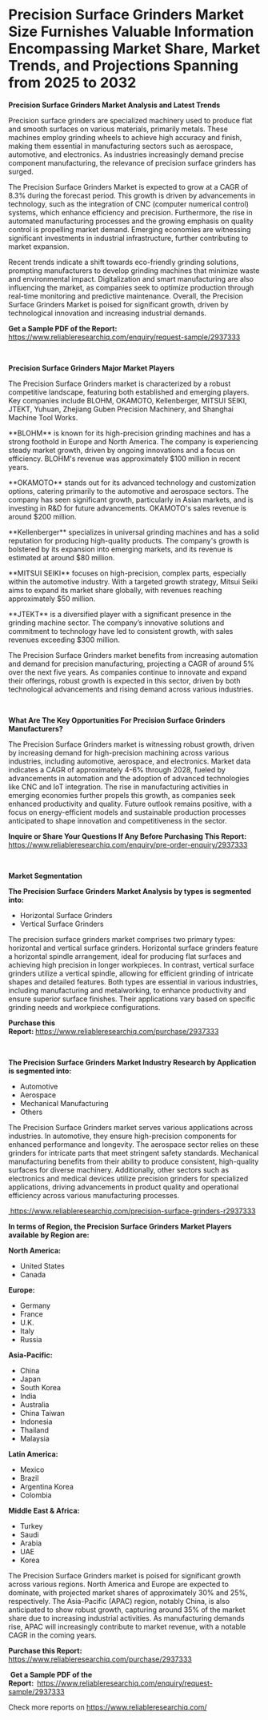 <p><h1>Precision Surface Grinders Market Size Furnishes Valuable Information Encompassing Market Share, Market Trends, and Projections Spanning from 2025 to 2032</h1></p><p><strong>Precision Surface Grinders Market Analysis and Latest Trends</strong></p>
<p><p>Precision surface grinders are specialized machinery used to produce flat and smooth surfaces on various materials, primarily metals. These machines employ grinding wheels to achieve high accuracy and finish, making them essential in manufacturing sectors such as aerospace, automotive, and electronics. As industries increasingly demand precise component manufacturing, the relevance of precision surface grinders has surged.</p><p>The Precision Surface Grinders Market is expected to grow at a CAGR of 8.3% during the forecast period. This growth is driven by advancements in technology, such as the integration of CNC (computer numerical control) systems, which enhance efficiency and precision. Furthermore, the rise in automated manufacturing processes and the growing emphasis on quality control is propelling market demand. Emerging economies are witnessing significant investments in industrial infrastructure, further contributing to market expansion.</p><p>Recent trends indicate a shift towards eco-friendly grinding solutions, prompting manufacturers to develop grinding machines that minimize waste and environmental impact. Digitalization and smart manufacturing are also influencing the market, as companies seek to optimize production through real-time monitoring and predictive maintenance. Overall, the Precision Surface Grinders Market is poised for significant growth, driven by technological innovation and increasing industrial demands.</p></p>
<p><strong>Get a Sample PDF of the Report:&nbsp;</strong> <a href="https://www.reliableresearchiq.com/enquiry/request-sample/2937333?utm_campaign=3097&utm_medium=2&utm_source=Github&utm_content=ia&utm_term=14032025&utm_id=precision-surface-grinders">https://www.reliableresearchiq.com/enquiry/request-sample/2937333</a></p>
<p>&nbsp;</p>
<p><strong>Precision Surface Grinders Major Market Players</strong></p>
<p><p>The Precision Surface Grinders market is characterized by a robust competitive landscape, featuring both established and emerging players. Key companies include BLOHM, OKAMOTO, Kellenberger, MITSUI SEIKI, JTEKT, Yuhuan, Zhejiang Guben Precision Machinery, and Shanghai Machine Tool Works.</p><p>**BLOHM** is known for its high-precision grinding machines and has a strong foothold in Europe and North America. The company is experiencing steady market growth, driven by ongoing innovations and a focus on efficiency. BLOHM's revenue was approximately $100 million in recent years.</p><p>**OKAMOTO** stands out for its advanced technology and customization options, catering primarily to the automotive and aerospace sectors. The company has seen significant growth, particularly in Asian markets, and is investing in R&D for future advancements. OKAMOTO's sales revenue is around $200 million.</p><p>**Kellenberger** specializes in universal grinding machines and has a solid reputation for producing high-quality products. The company's growth is bolstered by its expansion into emerging markets, and its revenue is estimated at around $80 million.</p><p>**MITSUI SEIKI** focuses on high-precision, complex parts, especially within the automotive industry. With a targeted growth strategy, Mitsui Seiki aims to expand its market share globally, with revenues reaching approximately $50 million.</p><p>**JTEKT** is a diversified player with a significant presence in the grinding machine sector. The company’s innovative solutions and commitment to technology have led to consistent growth, with sales revenues exceeding $300 million.</p><p>The Precision Surface Grinders market benefits from increasing automation and demand for precision manufacturing, projecting a CAGR of around 5% over the next five years. As companies continue to innovate and expand their offerings, robust growth is expected in this sector, driven by both technological advancements and rising demand across various industries.</p></p>
<p>&nbsp;</p>
<p><strong>What Are The Key Opportunities For Precision Surface Grinders Manufacturers?</strong></p>
<p><p>The Precision Surface Grinders market is witnessing robust growth, driven by increasing demand for high-precision machining across various industries, including automotive, aerospace, and electronics. Market data indicates a CAGR of approximately 4-6% through 2028, fueled by advancements in automation and the adoption of advanced technologies like CNC and IoT integration. The rise in manufacturing activities in emerging economies further propels this growth, as companies seek enhanced productivity and quality. Future outlook remains positive, with a focus on energy-efficient models and sustainable production processes anticipated to shape innovation and competitiveness in the sector.</p></p>
<p><strong>Inquire or Share Your Questions If Any Before Purchasing This Report:</strong> <a href="https://www.reliableresearchiq.com/enquiry/pre-order-enquiry/2937333?utm_campaign=3097&utm_medium=2&utm_source=Github&utm_content=ia&utm_term=14032025&utm_id=precision-surface-grinders">https://www.reliableresearchiq.com/enquiry/pre-order-enquiry/2937333</a></p>
<p>&nbsp;</p>
<p><strong>Market Segmentation</strong></p>
<p><strong>The Precision Surface Grinders Market Analysis by types is segmented into:</strong></p>
<p><ul><li>Horizontal Surface Grinders</li><li>Vertical Surface Grinders</li></ul></p>
<p><p>The precision surface grinders market comprises two primary types: horizontal and vertical surface grinders. Horizontal surface grinders feature a horizontal spindle arrangement, ideal for producing flat surfaces and achieving high precision in longer workpieces. In contrast, vertical surface grinders utilize a vertical spindle, allowing for efficient grinding of intricate shapes and detailed features. Both types are essential in various industries, including manufacturing and metalworking, to enhance productivity and ensure superior surface finishes. Their applications vary based on specific grinding needs and workpiece configurations.</p></p>
<p><strong>Purchase this Report:&nbsp;</strong><a href="https://www.reliableresearchiq.com/purchase/2937333?utm_campaign=3097&utm_medium=2&utm_source=Github&utm_content=ia&utm_term=14032025&utm_id=precision-surface-grinders">https://www.reliableresearchiq.com/purchase/2937333</a></p>
<p>&nbsp;</p>
<p><strong>The Precision Surface Grinders Market Industry Research by Application is segmented into:</strong></p>
<p><ul><li>Automotive</li><li>Aerospace</li><li>Mechanical Manufacturing</li><li>Others</li></ul></p>
<p><p>The Precision Surface Grinders market serves various applications across industries. In automotive, they ensure high-precision components for enhanced performance and longevity. The aerospace sector relies on these grinders for intricate parts that meet stringent safety standards. Mechanical manufacturing benefits from their ability to produce consistent, high-quality surfaces for diverse machinery. Additionally, other sectors such as electronics and medical devices utilize precision grinders for specialized applications, driving advancements in product quality and operational efficiency across various manufacturing processes.</p></p>
<p><a href="https://www.reliableresearchiq.com/precision-surface-grinders-r2937333?utm_campaign=3097&utm_medium=2&utm_source=Github&utm_content=ia&utm_term=14032025&utm_id=precision-surface-grinders">&nbsp;https://www.reliableresearchiq.com/precision-surface-grinders-r2937333</a></p>
<p><strong>In terms of Region, the Precision Surface Grinders Market Players available by Region are:</strong></p>
<p>
    <p> <strong> North America: </strong>
        <ul>
            <li>United States</li>
            <li>Canada</li>
        </ul>
        </p> 
    <p> <strong> Europe: </strong>
        <ul>
            <li>Germany</li>
            <li>France</li>
            <li>U.K.</li>
            <li>Italy</li>
            <li>Russia</li>
        </ul>
        </p> 
    <p> <strong> Asia-Pacific: </strong>
        <ul>
            <li>China</li>
            <li>Japan</li>
            <li>South Korea</li>
            <li>India</li>
            <li>Australia</li>
            <li>China Taiwan</li>
            <li>Indonesia</li>
            <li>Thailand</li>
            <li>Malaysia</li>
        </ul>
        </p> 
    <p> <strong> Latin America: </strong>
        <ul>
            <li>Mexico</li>
            <li>Brazil</li>
            <li>Argentina Korea</li>
            <li>Colombia</li>
        </ul>
        </p> 
    <p> <strong> Middle East & Africa: </strong>
        <ul>
            <li>Turkey</li>
            <li>Saudi</li>
            <li>Arabia</li>
            <li>UAE</li>
            <li>Korea</li>
        </ul>
    </p>
    </p>
<p><p>The Precision Surface Grinders market is poised for significant growth across various regions. North America and Europe are expected to dominate, with projected market shares of approximately 30% and 25%, respectively. The Asia-Pacific (APAC) region, notably China, is also anticipated to show robust growth, capturing around 35% of the market share due to increasing industrial activities. As manufacturing demands rise, APAC will increasingly contribute to market revenue, with a notable CAGR in the coming years.</p></p>
<p><strong>Purchase this Report: </strong><a href="https://www.reliableresearchiq.com/purchase/2937333?utm_campaign=3097&utm_medium=2&utm_source=Github&utm_content=ia&utm_term=14032025&utm_id=precision-surface-grinders">https://www.reliableresearchiq.com/purchase/2937333</a></p>
<p>&nbsp;<strong>Get a Sample PDF of the Report:&nbsp;&nbsp;</strong><a href="https://www.reliableresearchiq.com/enquiry/request-sample/2937333?utm_campaign=3097&utm_medium=2&utm_source=Github&utm_content=ia&utm_term=14032025&utm_id=precision-surface-grinders">https://www.reliableresearchiq.com/enquiry/request-sample/2937333</a></p>
<p><strong></strong></p>
<p>Check more reports on <a href="https://www.reliableresearchiq.com/?utm_campaign=3097&utm_medium=2&utm_source=Github&utm_content=ia&utm_term=14032025&utm_id=precision-surface-grinders">https://www.reliableresearchiq.com/</a></p>